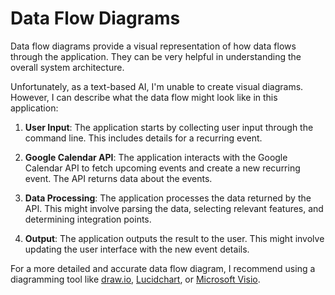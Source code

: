 # Data Flow Diagrams

Data flow diagrams provide a visual representation of how data flows through the application. They can be very helpful in understanding the overall system architecture.

Unfortunately, as a text-based AI, I'm unable to create visual diagrams. However, I can describe what the data flow might look like in this application:

1. **User Input**: The application starts by collecting user input through the command line. This includes details for a recurring event.

2. **Google Calendar API**: The application interacts with the Google Calendar API to fetch upcoming events and create a new recurring event. The API returns data about the events.

3. **Data Processing**: The application processes the data returned by the API. This might involve parsing the data, selecting relevant features, and determining integration points.

4. **Output**: The application outputs the result to the user. This might involve updating the user interface with the new event details.

For a more detailed and accurate data flow diagram, I recommend using a diagramming tool like [draw.io](https://www.draw.io/), [Lucidchart](https://www.lucidchart.com/), or [Microsoft Visio](https://www.microsoft.com/en-us/microsoft-365/visio/flowchart-software).